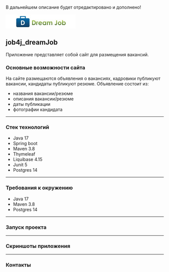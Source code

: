 В дальнейшем описание будет отредактировано и дополнено!

![logo](images/logo.jpg)
## job4j_dreamJob
Приложение представляет собой сайт для размещения вакансий.
### Основные возможности сайта
На сайте размещаются объявления о вакансиях, кадровики публикуют вакансии,
кандидаты публикуют резюме.
Объявление состоит из:

- названия вакансии/резюме
- описания вакансии/резюме
- даты публикации
- фотографии кандидата

___
### Стек технологий
- Java 17
- Spring boot
- Maven 3.8
- Thymeleaf
- Liquibase 4.15
- Junit 5
- Postgres 14
___
### Требования к окружению
- Java 17
- Maven 3.8
- Postgres 14
___
### Запуск проекта
___
### Скриншоты приложения
___
### Контакты